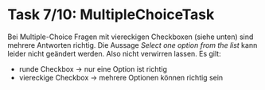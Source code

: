 # Task 7/10: MultipleChoiceTask
Bei Multiple-Choice Fragen mit viereckigen Checkboxen (siehe unten) sind mehrere Antworten richtig. Die Aussage 
*Select one option from the list* kann leider nicht geändert werden. Also nicht verwirren lassen. Es gilt:
- runde Checkbox -> nur eine Option ist richtig
- viereckige Checkbox -> mehrere Optionen können richtig sein